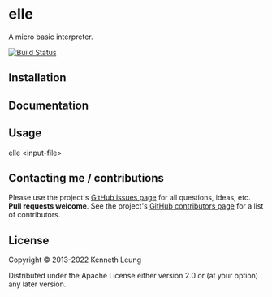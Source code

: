 # elle

A micro basic interpreter.

[![Build Status](https://travis-ci.org/llnek/elle.svg?branch=master)](https://travis-ci.org/llnek/elle)


## Installation


## Documentation


## Usage

elle &lt;input-file&gt;

## Contacting me / contributions

Please use the project's [GitHub issues page] for all questions, ideas, etc. **Pull requests welcome**. See the project's [GitHub contributors page] for a list of contributors.

## License

Copyright © 2013-2022 Kenneth Leung

Distributed under the Apache License either version 2.0 or (at
your option) any later version.

<!--- links (repos) -->
[CHANGELOG]: https://github.com/llnek/elle/releases
[GitHub issues page]: https://github.com/llnek/elle/issues
[GitHub contributors page]: https://github.com/llnek/elle/graphs/contributors



